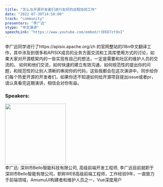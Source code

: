 ```yaml
---
title: "怎么与开源开发者们进行友好的远程协同工作"
date: "2022-07-30T14:50:00"
track: "community"
presenters: "李广远"
stype: "中文演讲"
speechLink: "https://www.youtube.com/embed/r3EKD7zt9xI"
---
```

李广远同学进行了https://apisix.apache.org/zh 的官网整站的i18n中文翻译工作，其中涉及到很多和APISIX成员的业务方面交流和工具库使用方式的讨论，如果大家对开源框架内的一些实现有自己的想法，一定是需要和社区的维护人员的交流的。
如何和他们交流，如何快速的建立有效沟通，如何规范性的提出你的问题，和规范性的让别人清晰的审阅你的代码，这些我都会在这次演讲中，同步给你们每个热爱开源的开发者们，如果你还不知道如何给开源项目提出issue或者pr，请认真看完这期演讲，相信会对你有益。
 ### Speakers: 
 <img src="images/speaker/1097.png" width="200" /><br>李广远: 深圳市Bello智能科技有限公司, 高级前端开发工程师, 李广远目前就职于深圳市Bello智能有限公司，职称WEB高级前端工程师，工作经验9年，一直致力于前端领域，AmumuUI构建者和维护人员之一，Vue深度用户

 